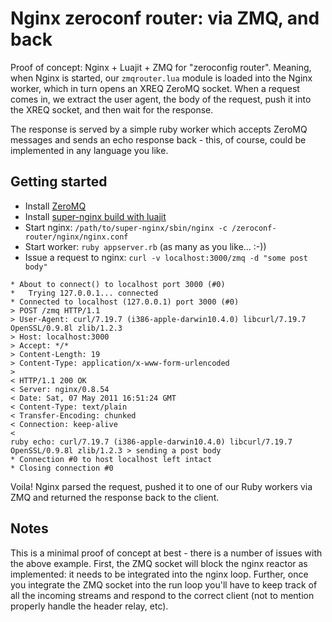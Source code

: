 # Nginx zeroconf router: via ZMQ, and back

Proof of concept: Nginx + Luajit + ZMQ for "zeroconfig router". Meaning, when Nginx is started, our `zmqrouter.lua` module is loaded into the Nginx worker, which in turn opens an XREQ ZeroMQ socket. When a request comes in, we extract the user agent, the body of the request, push it into the XREQ socket, and then wait for the response.

The response is served by a simple ruby worker which accepts ZeroMQ messages and sends an echo response back - this, of course, could be implemented in any language you like.

## Getting started

- Install [ZeroMQ](http://www.zeromq.org/intro:get-the-software)
- Install [super-nginx build with luajit](https://github.com/ezmobius/super-nginx)
- Start nginx: `/path/to/super-nginx/sbin/nginx -c /zeroconf-router/nginx/nginx.conf`
- Start worker: `ruby appserver.rb` (as many as you like... :-))
- Issue a request to nginx: `curl -v localhost:3000/zmq -d "some post body"`

```
* About to connect() to localhost port 3000 (#0)
*   Trying 127.0.0.1... connected
* Connected to localhost (127.0.0.1) port 3000 (#0)
> POST /zmq HTTP/1.1
> User-Agent: curl/7.19.7 (i386-apple-darwin10.4.0) libcurl/7.19.7 OpenSSL/0.9.8l zlib/1.2.3
> Host: localhost:3000
> Accept: */*
> Content-Length: 19
> Content-Type: application/x-www-form-urlencoded
>
< HTTP/1.1 200 OK
< Server: nginx/0.8.54
< Date: Sat, 07 May 2011 16:51:24 GMT
< Content-Type: text/plain
< Transfer-Encoding: chunked
< Connection: keep-alive
<
ruby echo: curl/7.19.7 (i386-apple-darwin10.4.0) libcurl/7.19.7 OpenSSL/0.9.8l zlib/1.2.3 > sending a post body
* Connection #0 to host localhost left intact
* Closing connection #0
```

Voila! Nginx parsed the request, pushed it to one of our Ruby workers via ZMQ and returned the response back to the client.

## Notes

This is a minimal proof of concept at best - there is a number of issues with the above example. First, the ZMQ socket will block the nginx reactor as implemented: it needs to be integrated into the nginx loop. Further, once you integrate the ZMQ socket into the run loop you'll have to keep track of all the incoming streams and respond to the correct client (not to mention properly handle the header relay, etc).